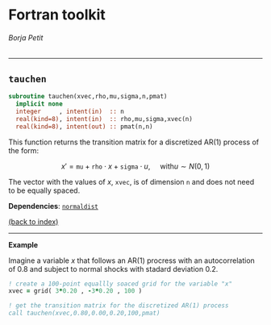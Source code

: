 
# Fortran toolkit

###### Borja Petit

---

## ```tauchen```

```fortran
subroutine tauchen(xvec,rho,mu,sigma,n,pmat)
  implicit none
  integer     , intent(in)  :: n
  real(kind=8), intent(in)  :: rho,mu,sigma,xvec(n)
  real(kind=8), intent(out) :: pmat(n,n)
```

This function returns the transition matrix for a discretized AR(1) process of the form:

$$x' = \texttt{mu} + \texttt{rho} \cdot  x + \texttt{sigma} \cdot u ,  \ \ \ \ \ \text{with} u \sim N(0,1)$$

The vector with the values of $x$, ```xvec```, is of dimension ```n``` and does not need to be equally spaced.

**Dependencies**: [```normaldist```](normaldist.md)

[(back to index)](../index.md)

---

**Example**

Imagine a variable $x$ that follows an AR(1) procress with an autocorrelation of 0.8 and subject to normal shocks with stadard deviation 0.2.

```fortran
! create a 100-point equallly soaced grid for the variable "x"
xvec = grid( 3*0.20 , -3*0.20 , 100 )

! get the transition matrix for the discretized AR(1) process
call tauchen(xvec,0.80,0.00,0.20,100,pmat)
```
